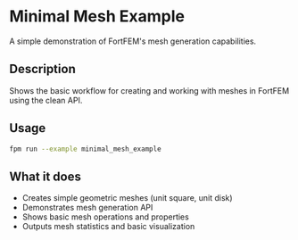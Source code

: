 # Minimal Mesh Example

A simple demonstration of FortFEM's mesh generation capabilities.

## Description

Shows the basic workflow for creating and working with meshes in FortFEM using the clean API.

## Usage

```bash
fpm run --example minimal_mesh_example
```

## What it does

- Creates simple geometric meshes (unit square, unit disk)
- Demonstrates mesh generation API
- Shows basic mesh operations and properties
- Outputs mesh statistics and basic visualization